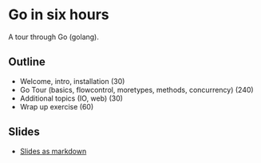 # Go in six hours

A tour through Go (golang).

## Outline

* Welcome, intro, installation (30)
* Go Tour (basics, flowcontrol, moretypes, methods, concurrency) (240)
* Additional topics (IO, web) (30)
* Wrap up exercise (60)

## Slides

* [Slides as markdown](Slides.md)

